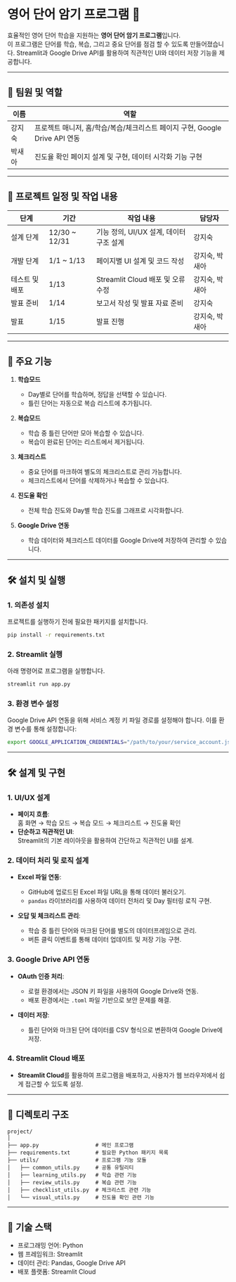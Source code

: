 # 영어 단어 암기 프로그램 📘

효율적인 영어 단어 학습을 지원하는 **영어 단어 암기 프로그램**입니다.  
이 프로그램은 단어를 학습, 복습, 그리고 중요 단어를 점검 할 수 있도록 만들어졌습니다.
Streamlit과 Google Drive API를 활용하여 직관적인 UI와 데이터 저장 기능을 제공합니다.

---

## 👥 팀원 및 역할

| 이름   | 역할                                      |
|--------|-------------------------------------------|
| 강지숙 | 프로젝트 매니저, 홈/학습/복습/체크리스트 페이지 구현, Google Drive API 연동 |
| 박새아 | 진도율 확인 페이지 설계 및 구현, 데이터 시각화 기능 구현 |

---

## 📅 프로젝트 일정 및 작업 내용

| 단계             | 기간             | 작업 내용                                   | 담당자   |
|------------------|------------------|-------------------------------------------|----------|
| 설계 단계        | 12/30 ~ 12/31    | 기능 정의, UI/UX 설계, 데이터 구조 설계    | 강지숙   |
| 개발 단계        | 1/1 ~ 1/13       | 페이지별 UI 설계 및 코드 작성             | 강지숙, 박새아 |
| 테스트 및 배포   | 1/13             | Streamlit Cloud 배포 및 오류 수정         | 강지숙, 박새아 |
| 발표 준비        | 1/14             | 보고서 작성 및 발표 자료 준비             | 강지숙   |
| 발표             | 1/15             | 발표 진행                                 | 강지숙, 박새아 |

---

## 🌟 주요 기능
1. **학습모드**  
   - Day별로 단어를 학습하며, 정답을 선택할 수 있습니다.  
   - 틀린 단어는 자동으로 복습 리스트에 추가됩니다.  

2. **복습모드**  
   - 학습 중 틀린 단어만 모아 복습할 수 있습니다.  
   - 복습이 완료된 단어는 리스트에서 제거됩니다.  

3. **체크리스트**  
   - 중요 단어를 마크하여 별도의 체크리스트로 관리 가능합니다.  
   - 체크리스트에서 단어를 삭제하거나 복습할 수 있습니다.  

4. **진도율 확인**  
   - 전체 학습 진도와 Day별 학습 진도를 그래프로 시각화합니다.  

5. **Google Drive 연동**  
   - 학습 데이터와 체크리스트 데이터를 Google Drive에 저장하여 관리할 수 있습니다.

---

## 🛠️ 설치 및 실행

### 1. 의존성 설치
프로젝트를 실행하기 전에 필요한 패키지를 설치합니다.
```bash
pip install -r requirements.txt
```

### 2. Streamlit 실행
아래 명령어로 프로그램을 실행합니다.
```bash
streamlit run app.py
```

### 3. 환경 변수 설정
Google Drive API 연동을 위해 서비스 계정 키 파일 경로를 설정해야 합니다.
이를 환경 변수를 통해 설정합니다:

```bash
export GOOGLE_APPLICATION_CREDENTIALS="/path/to/your/service_account.json"
```

---

## 🛠️ 설계 및 구현

### 1. UI/UX 설계
- **페이지 흐름**:  
  홈 화면 → 학습 모드 → 복습 모드 → 체크리스트 → 진도율 확인  
- **단순하고 직관적인 UI**:  
  Streamlit의 기본 레이아웃을 활용하여 간단하고 직관적인 UI를 설계.

### 2. 데이터 처리 및 로직 설계
- **Excel 파일 연동**:  
  - GitHub에 업로드된 Excel 파일 URL을 통해 데이터 불러오기.  
  - `pandas` 라이브러리를 사용하여 데이터 전처리 및 Day 필터링 로직 구현.  

- **오답 및 체크리스트 관리**:  
  - 학습 중 틀린 단어와 마크된 단어를 별도의 데이터프레임으로 관리.  
  - 버튼 클릭 이벤트를 통해 데이터 업데이트 및 저장 기능 구현.

### 3. Google Drive API 연동
- **OAuth 인증 처리**:  
  - 로컬 환경에서는 JSON 키 파일을 사용하여 Google Drive와 연동.  
  - 배포 환경에서는 `.toml` 파일 기반으로 보안 문제를 해결.  

- **데이터 저장**:  
  - 틀린 단어와 마크된 단어 데이터를 CSV 형식으로 변환하여 Google Drive에 저장.

### 4. Streamlit Cloud 배포
- **Streamlit Cloud**를 활용하여 프로그램을 배포하고, 사용자가 웹 브라우저에서 쉽게 접근할 수 있도록 설정.

---
## 📂 디렉토리 구조
```plane text
project/
│
├── app.py                  # 메인 프로그램
├── requirements.txt        # 필요한 Python 패키지 목록
├── utils/                  # 프로그램 기능 모듈
│   ├── common_utils.py     # 공통 유틸리티
│   ├── learning_utils.py   # 학습 관련 기능
│   ├── review_utils.py     # 복습 관련 기능
│   ├── checklist_utils.py  # 체크리스트 관련 기능
│   └── visual_utils.py     # 진도율 확인 관련 기능
```
---

## 🚀 기술 스택
- 프로그래밍 언어: Python
- 웹 프레임워크: Streamlit
- 데이터 관리: Pandas, Google Drive API
- 배포 플랫폼: Streamlit Cloud

